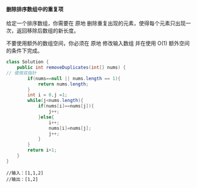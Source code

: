 #### 删除排序数组中的重复项

给定一个排序数组，你需要在 原地 删除重复出现的元素，使得每个元素只出现一次，返回移除后数组的新长度。

不要使用额外的数组空间，你必须在 原地 修改输入数组 并在使用 O(1) 额外空间的条件下完成。

```java
class Solution {
    public int removeDuplicates(int[] nums) {
// 使用双指针
        if(nums==null || nums.length == 1){
            return nums.length;
        }
        int i = 0,j =1;
        while(j<nums.length){
            if(nums[i]==nums[j]){
                j++;
            }else{
                i++;
                nums[i]=nums[j];
                j++;
            }
        }
        return i+1;
    }
}
```

```
//输入：[1,1,2]
//输出：[1,2]
```

